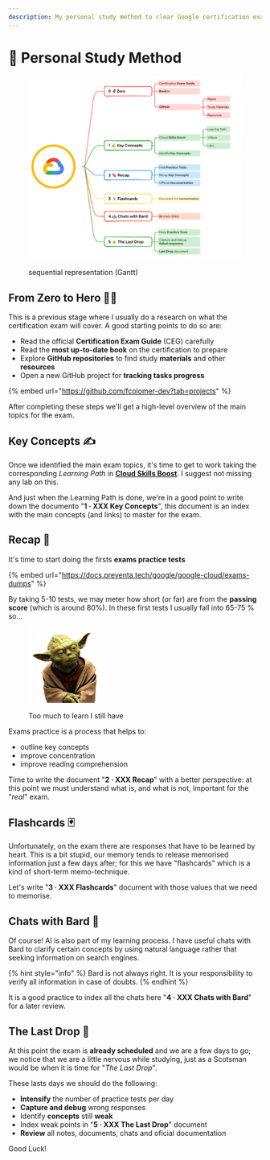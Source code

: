 ```yaml
---
description: My personal study method to clear Google certification exams
---
```


# 🔰 Personal Study Method

<figure><img src="../.gitbook/assets/image.png" alt=""><figcaption><p>sequential representation (Gantt)</p></figcaption></figure>

## From Zero to Hero 🦸‍♂️

This is a previous stage where I usually do a research on what the certification exam will cover. A good starting points to do so are:

* Read the official **Certification Exam Guide** (CEG) carefully
* Read the **most up-to-date book** on the certification to prepare
* Explore **GitHub repositories** to find study **materials** and other **resources**
* Open a new GitHub project for **tracking tasks progress**

{% embed url="https://github.com/fcolomer-dev?tab=projects" %}

After completing these steps we'll get a high-level overview of the main topics for the exam.

## Key Concepts ✍

Once we identified the main exam topics, it's time to get to work taking the corresponding _Learning Path_ in [**Cloud Skills Boost**](https://www.cloudskillsboost.google/). I suggest not missing any lab on this.

And just when the Learning Path is done, we're in a good point to write down the documento "**1 · XXX Key Concepts**", this document is an index with the main concepts (and links) to master for the exam.

## Recap 🔖

It's time to start doing the firsts **exams practice tests**&#x20;

{% embed url="https://docs.preventa.tech/google/google-cloud/exams-dumps" %}

By taking 5-10 tests, we may meter how short (or far) are from the **passing score** (which is around 80%). In these first tests I usually fall into 65-75 % so...&#x20;

<figure><img src="../.gitbook/assets/yoda-png-transparent.png" alt="" width="150"><figcaption><p>Too much to learn I still have</p></figcaption></figure>

Exams practice is a process that helps to:

* outline key concepts
* improve concentration&#x20;
* improve reading comprehension

Time to write the document "**2 · XXX Recap**" with a better perspective: at this point we must understand what is, and what is not, important for the "_real_" exam.&#x20;

## Flashcards 🃏

Unfortunately, on the exam there are responses that have to be learned by heart. This is a bit stupid,  our memory tends to release memorised information just a few days after; for this we have "flashcards" which is a kind of short-term memo-technique.

Let's write "**3 · XXX Flashcards**" document with those values that we need to memorise.&#x20;

## Chats with Bard 🤖

Of course! AI is also part of my learning process. I have useful chats with Bard to clarify certain concepts by using natural language rather that seeking information on search engines.

{% hint style="info" %}
Bard is not always right. It is your responsibility to verify all information in case of doubts.
{% endhint %}

It is a good practice to index all the chats here "**4 · XXX Chats with Bard**" for a later review.

## The Last Drop 🍺

At this point the exam is **already scheduled** and we are a few days to go; we notice that we are a little nervous while studying, just as a Scotsman would be when it is time for "_The Last Drop_".

These lasts days we should do the following:

* **Intensify** the number of practice tests per day
* **Capture and debug** wrong responses
* Identify **concepts** still **weak**&#x20;
* Index weak points in "**5 · XXX The Last Drop**" document
* **Review** all notes, documents, chats and oficial documentation&#x20;

Good Luck!
